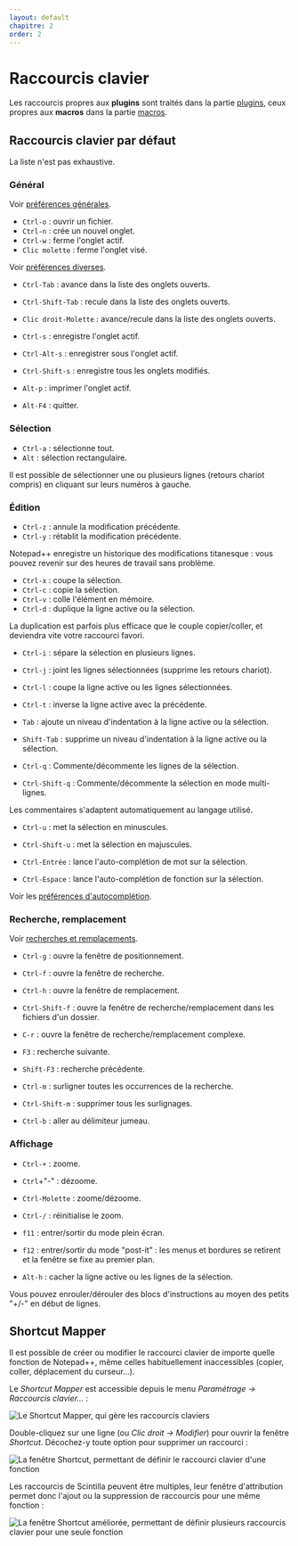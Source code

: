 ```yaml
---
layout: default
chapitre: 2
order: 2
---
```

# Raccourcis clavier

Les raccourcis propres aux **plugins** sont traités dans la partie [plugins](plugins.md), ceux propres aux **macros** dans la partie [macros](macros.md).

## Raccourcis clavier par défaut

La liste n'est pas exhaustive.

### Général

Voir [préférences générales](préférences-générales.md).

- `Ctrl-o` : ouvrir un fichier.
- `Ctrl-n` : crée un nouvel onglet.
- `Ctrl-w` : ferme l'onglet actif.
- `Clic molette` : ferme l'onglet visé.

Voir [préférences diverses](préférences-diverses.md).

- `Ctrl-Tab` : avance dans la liste des onglets ouverts.
- `Ctrl-Shift-Tab` : recule dans la liste des onglets ouverts.
- `Clic droit-Molette` : avance/recule dans la liste des onglets ouverts.

- `Ctrl-s` : enregistre l'onglet actif.
- `Ctrl-Alt-s` : enregistrer sous l'onglet actif.
- `Ctrl-Shift-s` : enregistre tous les onglets modifiés.

- `Alt-p` : imprimer l'onglet actif.
- `Alt-F4` : quitter.

### Sélection

- `Ctrl-a` : sélectionne tout.
- `Alt` : sélection rectangulaire.

Il est possible de sélectionner une ou plusieurs lignes (retours chariot compris) en cliquant sur leurs numéros à gauche.

### Édition

- `Ctrl-z` : annule la modification précédente.
- `Ctrl-y` : rétablit la modification précédente.

Notepad++ enregistre un historique des modifications titanesque : vous pouvez revenir sur des heures de travail sans problème.

- `Ctrl-x` : coupe la sélection.
- `Ctrl-c` : copie la sélection.
- `Ctrl-v` : colle l'élément en mémoire.
- `Ctrl-d` : duplique la ligne active ou la sélection.

La duplication est parfois plus efficace que le couple copier/coller, et deviendra vite votre raccourci favori.

- `Ctrl-i` : sépare la sélection en plusieurs lignes.
- `Ctrl-j` : joint les lignes sélectionnées (supprime les retours chariot).
- `Ctrl-l` : coupe la ligne active ou les lignes sélectionnées.
- `Ctrl-t` : inverse la ligne active avec la précédente.

- `Tab` : ajoute un niveau d'indentation à la ligne active ou la sélection.
- `Shift-Tab` : supprime un niveau d'indentation à la ligne active ou la sélection.

- `Ctrl-q` : Commente/décommente les lignes de la sélection.
- `Ctrl-Shift-q` : Commente/décommente la sélection en mode multi-lignes.

Les commentaires s'adaptent automatiquement au langage utilisé.

- `Ctrl-u` : met la sélection en minuscules.
- `Ctrl-Shift-u` : met la sélection en majuscules.

- `Ctrl-Entrée` : lance l'auto-complétion de mot sur la sélection.
- `Ctrl-Espace` : lance l'auto-complétion de fonction sur la sélection.

Voir les [préférences d'autocomplétion](préférences-autocomplétion.md).

### Recherche, remplacement

Voir [recherches et remplacements](recherches-et-remplacements.md).

- `Ctrl-g` : ouvre la fenêtre de positionnement.
- `Ctrl-f` : ouvre la fenêtre de recherche.
- `Ctrl-h` : ouvre la fenêtre de remplacement.
- `Ctrl-Shift-f` : ouvre la fenêtre de recherche/remplacement dans les fichiers d'un dossier.
- `C-r` : ouvre la fenêtre de recherche/remplacement complexe.

- `F3` : recherche suivante.
- `Shift-F3` : recherche précédente.
- `Ctrl-m` : surligner toutes les occurrences de la recherche.
- `Ctrl-Shift-m` : supprimer tous les surlignages.

- `Ctrl-b` : aller au délimiteur jumeau.

### Affichage

- `Ctrl-+` : zoome.
- `Ctrl`+"-" : dézoome.
- `Ctrl-Molette` : zoome/dézoome.
- `Ctrl-/` : réinitialise le zoom.

- `f11` : entrer/sortir du mode plein écran.
- `f12` : entrer/sortir du mode "post-it" : les menus et bordures se retirent et la fenêtre se fixe au premier plan.

- `Alt-h` : cacher la ligne active ou les lignes de la sélection.

Vous pouvez enrouler/dérouler des blocs d'instructions au moyen des petits "+/-" en début de lignes.

## Shortcut Mapper

Il est possible de créer ou modifier le raccourci clavier de importe quelle fonction de Notepad++, même celles habituellement inaccessibles (copier, coller, déplacement du curseur...).

Le *Shortcut Mapper* est accessible depuis le menu *Paramétrage -> Raccourcis clavier...* :

![Le Shortcut Mapper, qui gère les raccourcis claviers](npp_shortcut_mapper.png)

Double-cliquez sur une ligne (ou *Clic droit -> Modifier*) pour ouvrir la fenêtre *Shortcut*. Décochez-y toute option pour supprimer un raccourci :

![La fenêtre Shortcut, permettant de définir le raccourci clavier d'une fonction](npp_shortcut.png)

Les raccourcis de Scintilla peuvent être multiples, leur fenêtre d'attribution permet donc l'ajout ou la suppression de raccourcis pour une même fonction :

![La fenêtre Shortcut améliorée, permettant de définir plusieurs raccourcis clavier pour une seule fonction](npp_shortcut_multi.png)
